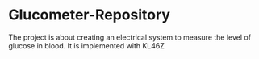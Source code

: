 # Glucometer-Repository
The project is about creating an electrical system to measure the level of glucose in blood. It is implemented with KL46Z
